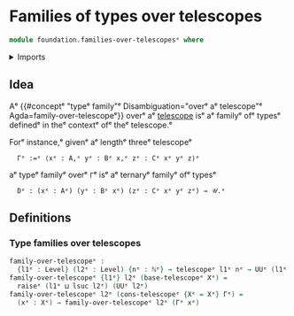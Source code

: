 # Families of types over telescopes

```agda
module foundation.families-over-telescopesᵉ where
```

<details><summary>Imports</summary>

```agda
open import elementary-number-theory.natural-numbersᵉ

open import foundation.raising-universe-levelsᵉ
open import foundation.telescopesᵉ
open import foundation.universe-levelsᵉ
```

</details>

## Idea

Aᵉ
{{#conceptᵉ "typeᵉ family"ᵉ Disambiguation="overᵉ aᵉ telescope"ᵉ Agda=family-over-telescopeᵉ}}
overᵉ aᵉ [telescope](foundation.telescopes.mdᵉ) isᵉ aᵉ familyᵉ ofᵉ typesᵉ definedᵉ in theᵉ
contextᵉ ofᵉ theᵉ telescope.ᵉ

Forᵉ instance,ᵉ givenᵉ aᵉ lengthᵉ threeᵉ telescopeᵉ

```text
  Γᵉ :=ᵉ ⟨xᵉ : A,ᵉ yᵉ : Bᵉ x,ᵉ zᵉ : Cᵉ xᵉ yᵉ z⟩ᵉ
```

aᵉ typeᵉ familyᵉ overᵉ `Γ`ᵉ isᵉ aᵉ ternaryᵉ familyᵉ ofᵉ typesᵉ

```text
  Dᵉ : (xᵉ : Aᵉ) (yᵉ : Bᵉ xᵉ) (zᵉ : Cᵉ xᵉ yᵉ zᵉ) → 𝒰.ᵉ
```

## Definitions

### Type families over telescopes

```agda
family-over-telescopeᵉ :
  {l1ᵉ : Level} (l2ᵉ : Level) {nᵉ : ℕᵉ} → telescopeᵉ l1ᵉ nᵉ → UUᵉ (l1ᵉ ⊔ lsuc l2ᵉ)
family-over-telescopeᵉ {l1ᵉ} l2ᵉ (base-telescopeᵉ Xᵉ) =
  raiseᵉ (l1ᵉ ⊔ lsuc l2ᵉ) (UUᵉ l2ᵉ)
family-over-telescopeᵉ l2ᵉ (cons-telescopeᵉ {Xᵉ = Xᵉ} Γᵉ) =
  (xᵉ : Xᵉ) → family-over-telescopeᵉ l2ᵉ (Γᵉ xᵉ)
```